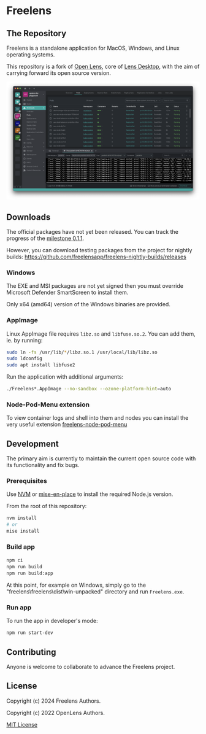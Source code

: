 # Freelens

## The Repository

Freelens is a standalone application for MacOS, Windows, and Linux operating
systems.

This repository is a fork of [Open Lens](https://github.com/freelensapp/freelens/tree/master), core of [Lens Desktop](https://k8slens.dev), with the aim of carrying forward its open source version.

![Screenshot](.github/screenshot.png)

## Downloads

The official packages have not yet been released. You can track the progress
of the [milestone
0.1.1](https://github.com/freelensapp/freelens/milestone/1).

However, you can download testing packages from the project for nightly
builds: <https://github.com/freelensapp/freelens-nightly-builds/releases>

### Windows

The EXE and MSI packages are not yet signed then you must override Microsoft
Defender SmartScreen to install them.

Only x64 (amd64) version of the Windows binaries are provided.

### AppImage

Linux AppImage file requires `libz.so` and `libfuse.so.2`. You can add them,
ie. by running:

```sh
sudo ln -fs /usr/lib/*/libz.so.1 /usr/local/lib/libz.so
sudo ldconfig
sudo apt install libfuse2
```

Run the application with additional arguments:

```sh
./Freelens*.AppImage --no-sandbox --ozone-platform-hint=auto
```

### Node-Pod-Menu extension

To view container logs and shell into them and nodes you can install the very
useful extension
[freelens-node-pod-menu](https://github.com/freelensapp/freelens-node-pod-menu)

## Development

The primary aim is currently to maintain the current open source code with
its functionality and fix bugs.

### Prerequisites

Use [NVM](https://github.com/nvm-sh/nvm) or
[mise-en-place](https://mise.jdx.dev/) to install the required Node.js
version.

From the root of this repository:

```sh
nvm install
# or
mise install
```

### Build app

```sh
npm ci
npm run build
npm run build:app
```

At this point, for example on Windows, simply go to the
"freelens\freelens\dist\win-unpacked" directory and run `Freelens.exe`.

### Run app

To run the app in developer's mode:

```sh
npm run start-dev
```

## Contributing

Anyone is welcome to collaborate to advance the Freelens project.

## License

Copyright (c) 2024 Freelens Authors.

Copyright (c) 2022 OpenLens Authors.

[MIT License](https://opensource.org/licenses/MIT)

